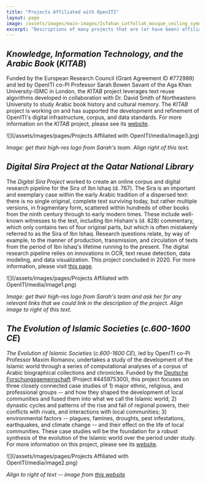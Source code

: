 ```yaml
---
title: "Projects Affiliated with OpenITI"
layout: page
image: /assets/images/main-images/Isfahan_Lotfollah_mosque_ceiling_symmetric_narrow_border.png
excerpt: "Descriptions of many projects that are (or have been) affiliated with OpenITI"
---
```


## *Knowledge, Information Technology, and the Arabic Book* (*KITAB*)

Funded by the European Research Council (Grant Agreement ID \#772989) and led by OpenITI co-PI Professor Sarah Bowen Savant of the Aga Khan University-ISMC in London, the *KITAB* project leverages text reuse algorithms developed in collaboration with Dr. David Smith of Northeastern University to study Arabic book history and cultural memory. The *KITAB* project is working on and has supported the development and refinement of OpenITI's digital infrastructure, corpus, and data standards. For more information on the *KITAB* project, please see its [website](https://kitab-project.org/).

![](/assets/images/pages/Projects Affiliated with OpenITI/media/image3.jpg)

*Image: get their high-res logo from Sarah's team. Align right of this text.*
## *Digital Sira Project at the Qatar National Library*

The *Digital Sira Project* worked to create an online corpus and digital research pipeline for the Sira of Ibn Ishaq (d. 767). The Sira is an important and exemplary case within the early Arabic tradition of a dispersed text: there is no single original, complete text surviving today, but rather multiple versions, in fragmentary form, scattered within hundreds of other books from the ninth century through to early modern times. These include well-known witnesses to the text, including Ibn Hisham's (d. 828) commentary, which only contains two of four original parts, but which is often mistakenly referred to as the Sira of Ibn Ishaq. Research questions relate, by way of example, to the manner of production, transmission, and circulation of texts from the period of Ibn Ishaq's lifetime running to the present. The digital research pipeline relies on innovations in OCR, text reuse detection, data modeling, and data visualization. This project concluded in 2020. For more information, please visit [this page](https://kitab-project.org/about/funders#qatar-national-library-digital-sirah-project).

![](/assets/images/pages/Projects Affiliated with OpenITI/media/image1.png)

*Image: get their high-res logo from Sarah's team and ask her for any relevant links that we could link in the description of the project. Align image to right of this text.*
## *The Evolution of Islamic Societies* (*c.600-1600 CE*)

*The Evolution of Islamic Societies* (*c.600-1600 CE*), led by OpenITI co-Pi Professor Maxim Romanov, undertakes a study of the development of the Islamic world through a series of computational analyses of a corpus of Arabic biographical collections and chronicles. Funded by the [Deutsche Forschungsgemeinschaft](https://gepris.dfg.de/gepris/projekt/445975300?context=projekt&task=showDetail&id=445975300&) (Project \#445975300), this project focuses on three closely connected case studies of 1) major ethnic, religious, and professional groups -- and how they shaped the development of local communities and fused them into what we call the Islamic world; 2) dynastic cycles and patterns of the rise and fall of regional powers, their conflicts with rivals, and interactions with local communities; 3) environmental factors -- plagues, famines, droughts, pest infestations, earthquakes, and climate change -- and their effect on the life of local communities. These case studies will be the foundation for a robust synthesis of the evolution of the Islamic world over the period under study. For more information on this project, please see its [website](https://eis1600.github.io/).

![](/assets/images/pages/Projects Affiliated with OpenITI/media/image2.png)

*Align to right of text -- image from [this website](https://www.csmc.uni-hamburg.de/research/current-projects/evolution-of-islamic-societies.html)*
